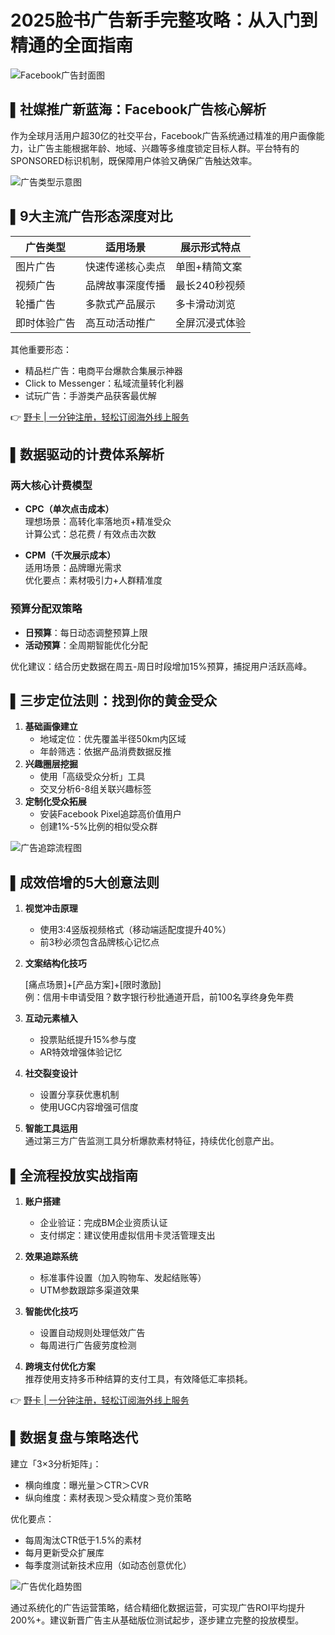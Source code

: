 # 2025脸书广告新手完整攻略：从入门到精通的全面指南

![Facebook广告封面图](https://bbtdd.com/wp-content/uploads/img/34696756269.webp)

## ▌社媒推广新蓝海：Facebook广告核心解析
作为全球月活用户超30亿的社交平台，Facebook广告系统通过精准的用户画像能力，让广告主能根据年龄、地域、兴趣等多维度锁定目标人群。平台特有的SPONSORED标识机制，既保障用户体验又确保广告触达效率。

![广告类型示意图](https://bbtdd.com/wp-content/uploads/img/74457486.webp)

## ▌9大主流广告形态深度对比
| 广告类型       | 适用场景                | 展示形式特点          |
|----------------|-------------------------|-----------------------|
| 图片广告       | 快速传递核心卖点        | 单图+精简文案         |
| 视频广告       | 品牌故事深度传播        | 最长240秒视频         |
| 轮播广告       | 多款式产品展示          | 多卡滑动浏览          |
| 即时体验广告   | 高互动活动推广          | 全屏沉浸式体验        |

其他重要形态：
- 精品栏广告：电商平台爆款合集展示神器
- Click to Messenger：私域流量转化利器
- 试玩广告：手游类产品获客最优解

👉 [野卡 | 一分钟注册，轻松订阅海外线上服务](https://bbtdd.com/yeka)

## ▌数据驱动的计费体系解析
### 两大核心计费模型
- **CPC（单次点击成本）**  
  理想场景：高转化率落地页+精准受众  
  计算公式：总花费 / 有效点击次数

- **CPM（千次展示成本）**  
  适用场景：品牌曝光需求  
  优化要点：素材吸引力+人群精准度  

### 预算分配双策略
- **日预算**：每日动态调整预算上限
- **活动预算**：全周期智能优化分配

优化建议：结合历史数据在周五-周日时段增加15%预算，捕捉用户活跃高峰。

## ▌三步定位法则：找到你的黄金受众
1. **基础画像建立**  
   - 地域定位：优先覆盖半径50km内区域
   - 年龄筛选：依据产品消费数据反推
2. **兴趣圈层挖掘**  
   - 使用「高级受众分析」工具
   - 交叉分析6-8组关联兴趣标签
3. **定制化受众拓展**  
   - 安装Facebook Pixel追踪高价值用户
   - 创建1%-5%比例的相似受众群

![广告追踪流程图](https://bbtdd.com/wp-content/uploads/img/63518747360661.webp)

## ▌成效倍增的5大创意法则
1. **视觉冲击原理**  
   - 使用3:4竖版视频格式（移动端适配度提升40%）
   - 前3秒必须包含品牌核心记忆点

2. **文案结构化技巧**  
   
   [痛点场景]+[产品方案]+[限时激励]  
   例：信用卡申请受阻？数字银行秒批通道开启，前100名享终身免年费
   

3. **互动元素植入**  
   - 投票贴纸提升15%参与度
   - AR特效增强体验记忆

4. **社交裂变设计**  
   - 设置分享获优惠机制
   - 使用UGC内容增强可信度

5. **智能工具运用**  
   通过第三方广告监测工具分析爆款素材特征，持续优化创意产出。

## ▌全流程投放实战指南
1. **账户搭建**
   - 企业验证：完成BM企业资质认证
   - 支付绑定：建议使用虚拟信用卡灵活管理支出

2. **效果追踪系统**
   - 标准事件设置（加入购物车、发起结账等）
   - UTM参数跟踪多渠道效果

3. **智能优化技巧**
   - 设置自动规则处理低效广告
   - 每周进行广告疲劳度检测

4. **跨境支付优化方案**  
   推荐使用支持多币种结算的支付工具，有效降低汇率损耗。

👉 [野卡 | 一分钟注册，轻松订阅海外线上服务](https://bbtdd.com/yeka)

## ▌数据复盘与策略迭代
建立「3×3分析矩阵」：
- 横向维度：曝光量＞CTR＞CVR
- 纵向维度：素材表现＞受众精度＞竞价策略

优化要点：
- 每周淘汰CTR低于1.5%的素材
- 每月更新受众扩展库
- 每季度测试新技术应用（如动态创意优化）

![广告优化趋势图](https://bbtdd.com/wp-content/uploads/img/734332679599.webp)

通过系统化的广告运营策略，结合精细化数据运营，可实现广告ROI平均提升200%+。建议新晋广告主从基础版位测试起步，逐步建立完整的投放模型。